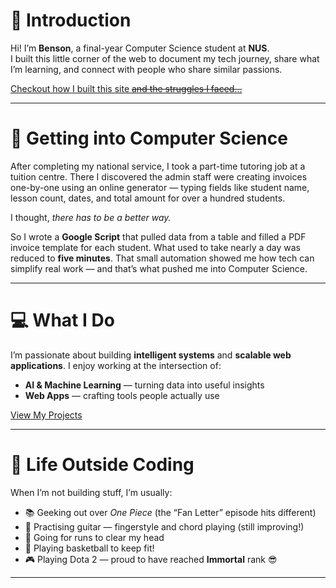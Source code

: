 # 👋 Introduction

Hi! I’m **Benson**, a final-year Computer Science student at **NUS**.  
I built this little corner of the web to document my tech journey, share what I’m learning, and connect with people who share similar passions.

[Checkout how I built this site ~~and the struggles I faced...~~](/projects/portfolio)  

---

# 🚀 Getting into Computer Science

After completing my national service, I took a part-time tutoring job at a tuition centre. There I discovered the admin staff were creating invoices one-by-one using an online generator — typing fields like student name, lesson count, dates, and total amount for over a hundred students.

I thought, *there has to be a better way.*

So I wrote a **Google Script** that pulled data from a table and filled a PDF invoice template for each student. What used to take nearly a day was reduced to **five minutes**. That small automation showed me how tech can simplify real work — and that’s what pushed me into Computer Science.

---

# 💻 What I Do

I’m passionate about building **intelligent systems** and **scalable web applications**. I enjoy working at the intersection of:
- **AI & Machine Learning** — turning data into useful insights
- **Web Apps** — crafting tools people actually use


[View My Projects](/projects)

---

# 🌱 Life Outside Coding

When I’m not building stuff, I’m usually:
- 📚 Geeking out over *One Piece* (the “Fan Letter” episode hits different)
- 🎸 Practising guitar — fingerstyle and chord playing (still improving!)
- 🏃 Going for runs to clear my head
- 🏀 Playing basketball to keep fit!
- 🎮 Playing Dota 2 — proud to have reached **Immortal** rank 😎

---

